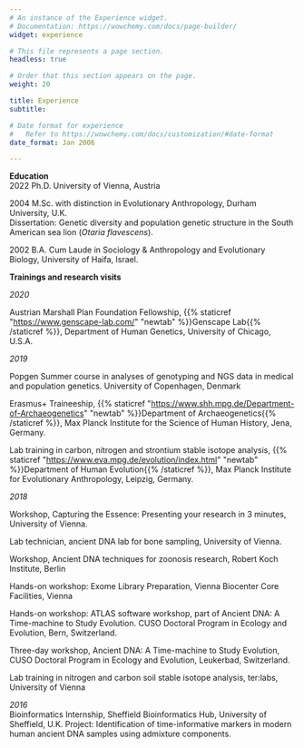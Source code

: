 ```yaml
---
# An instance of the Experience widget.
# Documentation: https://wowchemy.com/docs/page-builder/
widget: experience

# This file represents a page section.
headless: true

# Order that this section appears on the page.
weight: 20

title: Experience
subtitle:

# Date format for experience
#   Refer to https://wowchemy.com/docs/customization/#date-format
date_format: Jan 2006

---
```


**Education**  
2022 Ph.D. University of Vienna, Austria

2004 M.Sc. with distinction in Evolutionary Anthropology, Durham University, U.K.  
Dissertation: Genetic diversity and population genetic structure in the South American sea lion (*Otaria flavescens*).

2002 B.A. Cum Laude in Sociology & Anthropology and Evolutionary Biology, University of Haifa, Israel.

**Trainings and research visits**

*2020*

Austrian Marshall Plan Foundation Fellowship, {{% staticref "https://www.genscape-lab.com/" "newtab" %}}Genscape Lab{{% /staticref %}}, Department of Human Genetics, University of Chicago, U.S.A. 

*2019* 

Popgen Summer course in analyses of genotyping and NGS data in medical and population genetics. University of Copenhagen, Denmark  

Erasmus+ Traineeship, {{% staticref "https://www.shh.mpg.de/Department-of-Archaeogenetics" "newtab" %}}Department of Archaeogenetics{{% /staticref %}}, Max Planck Institute for the Science of Human History, Jena, Germany. 

Lab training in carbon, nitrogen and strontium stable isotope analysis, {{% staticref "https://www.eva.mpg.de/evolution/index.html" "newtab" %}}Department of Human Evolution{{% /staticref %}}, Max Planck Institute for Evolutionary Anthropology, Leipzig, Germany.  


*2018*  

Workshop, Capturing the Essence: Presenting your research in 3 minutes, University of Vienna.

Lab technician, ancient DNA lab for bone sampling, University of Vienna. 

Workshop, Ancient DNA techniques for zoonosis research, Robert Koch Institute, Berlin

Hands-on workshop: Exome Library Preparation, Vienna Biocenter Core Facilities, Vienna

Hands-on workshop: ATLAS software workshop, part of Ancient DNA: A Time-machine to Study Evolution. CUSO Doctoral Program in Ecology and Evolution, Bern, Switzerland.

Three-day workshop, Ancient DNA: A Time-machine to Study Evolution, CUSO Doctoral Program in Ecology and Evolution, Leukerbad, Switzerland.

Lab training in nitrogen and carbon soil stable isotope analysis, ter:labs, University of Vienna

*2016*  
Bioinformatics Internship, Sheffield Bioinformatics Hub, University of Sheffield, U.K.
Project: Identification of time-informative markers in modern human ancient DNA samples using admixture components.
